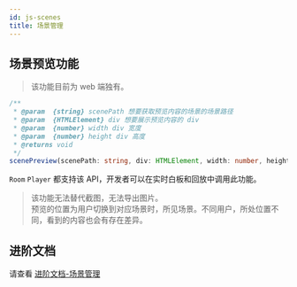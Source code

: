 ```yaml
---
id: js-scenes
title: 场景管理
---
```


## 场景预览功能

>该功能目前为 web 端独有。

```Typescript
/**
 * @param  {string} scenePath 想要获取预览内容的场景的场景路径
 * @param  {HTMLElement} div 想要展示预览内容的 div
 * @param  {number} width div 宽度
 * @param  {number} height div 高度
 * @returns void
 */
scenePreview(scenePath: string, div: HTMLElement, width: number, height: number): void;
```

`Room` `Player` 都支持该 API，开发者可以在实时白板和回放中调用此功能。

>该功能无法替代截图，无法导出图片。  
预览的位置为用户切换到对应场景时，所见场景。不同用户，所处位置不同，看到的内容也会有存在差异。

## 进阶文档

请查看 [进阶文档-场景管理](/docs/advance/advance-scenes?platform=web)